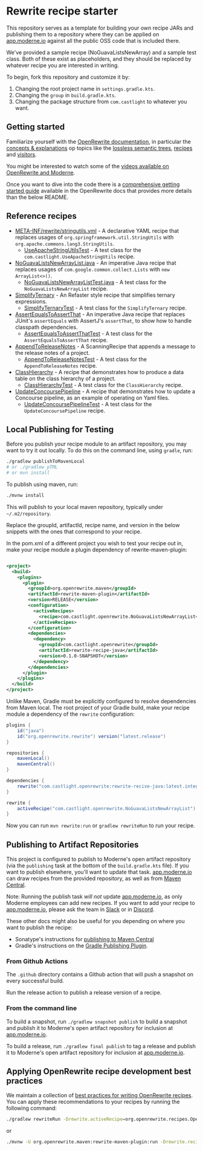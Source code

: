 # Rewrite recipe starter

This repository serves as a template for building your own recipe JARs and publishing them to a repository where they can be applied on [app.moderne.io](https://app.moderne.io) against all the public OSS code that is included there.

We've provided a sample recipe (NoGuavaListsNewArray) and a sample test class. Both of these exist as placeholders, and they should be replaced by whatever recipe you are interested in writing.

To begin, fork this repository and customize it by:

1. Changing the root project name in `settings.gradle.kts`.
2. Changing the `group` in `build.gradle.kts`.
3. Changing the package structure from `com.castlight` to whatever you want.

## Getting started

Familiarize yourself with the [OpenRewrite documentation](https://docs.openrewrite.org/), in particular the [concepts & explanations](https://docs.openrewrite.org/concepts-explanations) op topics like the [lossless semantic trees](https://docs.openrewrite.org/concepts-explanations/lossless-semantic-trees), [recipes](https://docs.openrewrite.org/concepts-explanations/recipes) and [visitors](https://docs.openrewrite.org/concepts-explanations/visitors).

You might be interested to watch some of the [videos available on OpenRewrite and Moderne](https://www.youtube.com/@moderne-and-openrewrite).

Once you want to dive into the code there is a [comprehensive getting started guide](https://docs.openrewrite.org/authoring-recipes/recipe-development-environment)
available in the OpenRewrite docs that provides more details than the below README.

## Reference recipes

* [META-INF/rewrite/stringutils.yml](./src/main/resources/META-INF/rewrite/stringutils.yml) - A declarative YAML recipe that replaces usages of `org.springframework.util.StringUtils` with `org.apache.commons.lang3.StringUtils`.
  * [UseApacheStringUtilsTest](./src/test/java/com/castlight/UseApacheStringUtilsTest.java) - A test class for the `com.castlight.UseApacheStringUtils` recipe.
* [NoGuavaListsNewArrayList.java](./src/main/java/com/castlight/NoGuavaListsNewArrayList.java) - An imperative Java recipe that replaces usages of `com.google.common.collect.Lists` with `new ArrayList<>()`.
  * [NoGuavaListsNewArrayListTest.java](./src/test/java/com/castlight/NoGuavaListsNewArrayListTest.java) - A test class for the `NoGuavaListsNewArrayList` recipe.
* [SimplifyTernary](./src/main/java/com/castlight/SimplifyTernary.java) - An Refaster style recipe that simplifies ternary expressions.
  * [SimplifyTernaryTest](./src/test/java/com/castlight/SimplifyTernaryTest.java) - A test class for the `SimplifyTernary` recipe.
* [AssertEqualsToAssertThat](./src/main/java/com/castlight/AssertEqualsToAssertThat.java) - An imperative Java recipe that replaces JUnit's `assertEquals` with AssertJ's `assertThat`, to show how to handle classpath dependencies.
  * [AssertEqualsToAssertThatTest](./src/test/java/com/castlight/AssertEqualsToAssertThatTest.java) - A test class for the `AssertEqualsToAssertThat` recipe.
* [AppendToReleaseNotes](./src/main/java/com/castlight/AppendToReleaseNotes.java) - A ScanningRecipe that appends a message to the release notes of a project.
  * [AppendToReleaseNotesTest](./src/test/java/com/castlight/AppendToReleaseNotesTest.java) - A test class for the `AppendToReleaseNotes` recipe.
* [ClassHierarchy](./src/main/java/com/castlight/ClassHierarchy.java) - A recipe that demonstrates how to produce a data table on the class hierarchy of a project.
  * [ClassHierarchyTest](./src/test/java/com/castlight/ClassHierarchyTest.java) - A test class for the `ClassHierarchy` recipe.
* [UpdateConcoursePipeline](./src/main/java/com/castlight/UpdateConcoursePipeline.java) - A recipe that demonstrates how to update a Concourse pipeline, as an example of operating on Yaml files.
  * [UpdateConcoursePipelineTest](./src/test/java/com/castlight/UpdateConcoursePipelineTest.java) - A test class for the `UpdateConcoursePipeline` recipe.

## Local Publishing for Testing

Before you publish your recipe module to an artifact repository, you may want to try it out locally.
To do this on the command line, using `gradle`, run:

```bash
./gradlew publishToMavenLocal
# or ./gradlew pTML
# or mvn install
```

To publish using maven, run:

```bash
./mvnw install
```

This will publish to your local maven repository, typically under `~/.m2/repository`.

Replace the groupId, artifactId, recipe name, and version in the below snippets with the ones that correspond to your recipe.

In the pom.xml of a different project you wish to test your recipe out in, make your recipe module a plugin dependency of rewrite-maven-plugin:

```xml

<project>
  <build>
    <plugins>
      <plugin>
        <groupId>org.openrewrite.maven</groupId>
        <artifactId>rewrite-maven-plugin</artifactId>
        <version>RELEASE</version>
        <configuration>
          <activeRecipes>
            <recipe>com.castlight.openrewrite.NoGuavaListsNewArrayList</recipe>
          </activeRecipes>
        </configuration>
        <dependencies>
          <dependency>
            <groupId>com.castlight.openrewrite</groupId>
            <artifactId>rewrite-recipe-java</artifactId>
            <version>0.1.0-SNAPSHOT</version>
          </dependency>
        </dependencies>
      </plugin>
    </plugins>
  </build>
</project>
```

Unlike Maven, Gradle must be explicitly configured to resolve dependencies from Maven local.
The root project of your Gradle build, make your recipe module a dependency of the `rewrite` configuration:

```groovy
plugins {
    id("java")
    id("org.openrewrite.rewrite") version("latest.release")
}

repositories {
    mavenLocal()
    mavenCentral()
}

dependencies {
    rewrite("com.castlight.openrewrite:rewrite-recive-java:latest.integration")
}

rewrite {
    activeRecipe("com.castlight.openrewrite.NoGuavaListsNewArrayList")
}
```

Now you can run `mvn rewrite:run` or `gradlew rewriteRun` to run your recipe.

## Publishing to Artifact Repositories

This project is configured to publish to Moderne's open artifact repository (via the `publishing` task at the bottom of
the `build.gradle.kts` file). If you want to publish elsewhere, you'll want to update that task.
[app.moderne.io](https://app.moderne.io) can draw recipes from the provided repository, as well as from [Maven Central](https://search.maven.org).

Note:
Running the publish task _will not_ update [app.moderne.io](https://app.moderne.io), as only Moderne employees can
add new recipes. If you want to add your recipe to [app.moderne.io](https://app.moderne.io), please ask the
team in [Slack](https://join.slack.com/t/rewriteoss/shared_invite/zt-nj42n3ea-b~62rIHzb3Vo0E1APKCXEA) or in [Discord](https://discord.gg/xk3ZKrhWAb).

These other docs might also be useful for you depending on where you want to publish the recipe:

* Sonatype's instructions for [publishing to Maven Central](https://maven.apache.org/repository/guide-central-repository-upload.html)
* Gradle's instructions on the [Gradle Publishing Plugin](https://docs.gradle.org/current/userguide/publishing\_maven.html).

### From Github Actions

The `.github` directory contains a Github action that will push a snapshot on every successful build.

Run the release action to publish a release version of a recipe.

### From the command line

To build a snapshot, run `./gradlew snapshot publish` to build a snapshot and publish it to Moderne's open artifact repository for inclusion at [app.moderne.io](https://app.moderne.io).

To build a release, run `./gradlew final publish` to tag a release and publish it to Moderne's open artifact repository for inclusion at [app.moderne.io](https://app.moderne.io).

## Applying OpenRewrite recipe development best practices

We maintain a collection of [best practices for writing OpenRewrite recipes](https://docs.openrewrite.org/recipes/recipes/openrewritebestpractices).
You can apply these recommendations to your recipes by running the following command:

```bash
./gradlew rewriteRun -Drewrite.activeRecipe=org.openrewrite.recipes.OpenRewriteBestPractices
```
or
```bash
./mvnw -U org.openrewrite.maven:rewrite-maven-plugin:run -Drewrite.recipeArtifactCoordinates=org.openrewrite.recipe:rewrite-recommendations:RELEASE -Drewrite.activeRecipes=org.openrewrite.recipes.OpenRewriteBestPractices
```